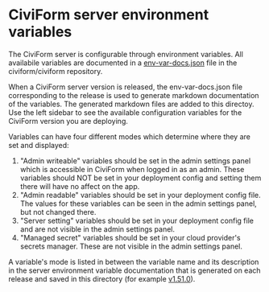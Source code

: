 # CiviForm server environment variables

The CiviForm server is configurable through environment variables. All
availabile variables are documented in a
[env-var-docs.json](https://github.com/civiform/civiform/blob/main/server/conf/env-var-docs.json)
file in the civiform/civiform repository.

When a CiviForm server version is released, the env-var-docs.json file
corresponding to the release is used to generate markdown documentation of the
variables. The generated markdown files are added to this directoy. Use the
left sidebar to see the available configuration variables for the CiviForm
version you are deploying.

Variables can have four different modes which determine where they are set and displayed:
1. "Admin writeable" variables should be set in the admin settings panel which is accessible in CiviForm when logged in as an admin. These variables should NOT be set in your deployment config and setting them there will have no affect on the app.
2. "Admin readable" variables should be set in your deployment config file. The values for these variables can be seen in the admin settings panel, but not changed there.
3. "Server setting" variables should be set in your deployment config file and are not visible in the admin settings panel.
4. "Managed secret" variables should be set in your cloud provider's secrets manager. These are not visible in the admin settings panel.

A variable's mode is listed in between the variable name and its description in the server environment variable documentation that is generated on each release and saved in this directory (for example [v1.51.0](https://docs.civiform.us/it-manual/sre-playbook/upgrading-to-a-new-release/server-environment-variables/v1.51.0)).
